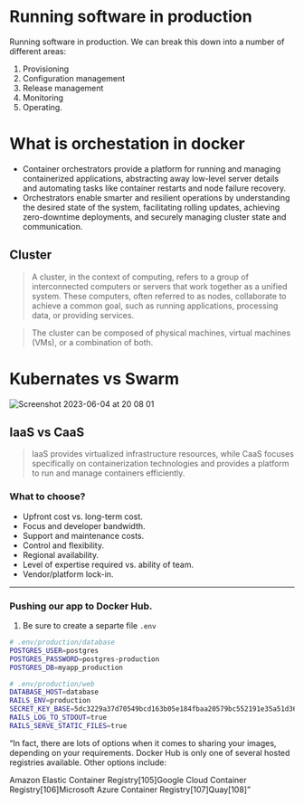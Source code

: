 # Running software in production

Running software in production. We can break this down into a number of different areas:
1. Provisioning
2. Configuration management
3. Release management
4. Monitoring 
5. Operating.

# What is orchestation in docker
- Container orchestrators provide a platform for running and managing containerized applications, abstracting away low-level server details and automating tasks like container restarts and node failure recovery.
- Orchestrators enable smarter and resilient operations by understanding the desired state of the system, facilitating rolling updates, achieving zero-downtime deployments, and securely managing cluster state and communication.


## Cluster
> A cluster, in the context of computing, refers to a group of interconnected computers or servers that work together as a unified system. These computers, often referred to as nodes, collaborate to achieve a common goal, such as running applications, processing data, or providing services.

>  The cluster can be composed of physical machines, virtual machines (VMs), or a combination of both.

# Kubernates vs Swarm
![Screenshot 2023-06-04 at 20 08 01](https://github.com/daniel-enqz/ruby-corners-100/assets/72522628/2c13164b-bd8d-4e89-a4ce-a5b9345a170f)

## IaaS vs CaaS

> IaaS provides virtualized infrastructure resources, while CaaS focuses specifically on containerization technologies and provides a platform to run and manage containers efficiently.

### What to choose?

- Upfront cost vs. long-term cost.
- Focus and developer bandwidth. 
- Support and maintenance costs.
- Control and flexibility.
- Regional availability.
- Level of expertise required vs. ability of team.
- Vendor/platform lock-in.

---

### Pushing our app to Docker Hub.
1. Be sure to create a separte file `.env`

```bash
# .env/production/database
POSTGRES_USER=postgres
POSTGRES_PASSWORD=postgres-production
POSTGRES_DB=myapp_production
```
```bash
# .env/production/web
DATABASE_HOST=database
RAILS_ENV=production
SECRET_KEY_BASE=5dc3229a37d70549bcd163b05e184fbaa20579bc552191e35a51d3682722667531b5306202bbefb7abed4fb6dc75c7f1026fe745c9beb5cfac1dfc876dd161e4
RAILS_LOG_TO_STDOUT=true
RAILS_SERVE_STATIC_FILES=true
```

“In fact, there are lots of options when it comes to sharing your images, depending on your
requirements. Docker Hub is only one of several hosted registries available. Other options include:


Amazon Elastic Container Registry[105]Google Cloud Container Registry[106]Microsoft Azure Container Registry[107]Quay[108]”
